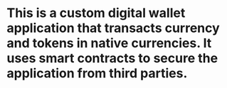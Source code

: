 # This is a custom digital wallet application that transacts currency and tokens in native currencies. It uses smart contracts to secure the application from third parties.
